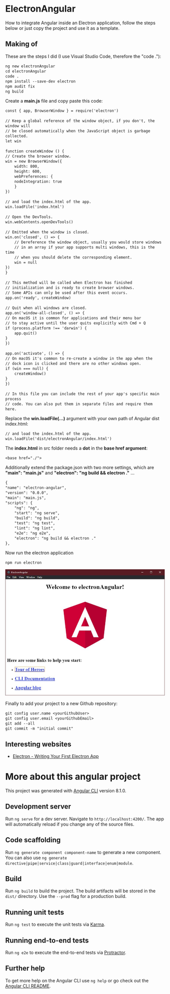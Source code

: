 # ElectronAngular

How to integrate Angular inside an Electron application, follow the steps below or just copy the project and use it as a template.

## Making of

These are the steps I did (I use Visual Studio Code, therefore the "code ."):

    ng new electronAngular
    cd electronAngular
    code .
    npm install --save-dev electron
    npm audit fix
    ng build

Create a **main.js** file and copy paste this code:

    const { app, BrowserWindow } = require('electron')

    // Keep a global reference of the window object, if you don't, the window will
    // be closed automatically when the JavaScript object is garbage collected.
    let win

    function createWindow () {
    // Create the browser window.
    win = new BrowserWindow({
        width: 800,
        height: 600,
        webPreferences: {
        nodeIntegration: true
        }
    })

    // and load the index.html of the app.
    win.loadFile('index.html')

    // Open the DevTools.
    win.webContents.openDevTools()

    // Emitted when the window is closed.
    win.on('closed', () => {
        // Dereference the window object, usually you would store windows
        // in an array if your app supports multi windows, this is the time
        // when you should delete the corresponding element.
        win = null
    })
    }

    // This method will be called when Electron has finished
    // initialization and is ready to create browser windows.
    // Some APIs can only be used after this event occurs.
    app.on('ready', createWindow)

    // Quit when all windows are closed.
    app.on('window-all-closed', () => {
    // On macOS it is common for applications and their menu bar
    // to stay active until the user quits explicitly with Cmd + Q
    if (process.platform !== 'darwin') {
        app.quit()
    }
    })

    app.on('activate', () => {
    // On macOS it's common to re-create a window in the app when the
    // dock icon is clicked and there are no other windows open.
    if (win === null) {
        createWindow()
    }
    })

    // In this file you can include the rest of your app's specific main process
    // code. You can also put them in separate files and require them here.

Replace the **win.loadFile(...)** argument with your own path of Angular dist index.html:

    // and load the index.html of the app.
    win.loadFile('dist/electronAngular/index.html')

The **index.html** in src folder needs a **dot** in the **base href argument**:

    <base href="./">

Additionally extend the package.json with two more settings, which are **"main": "main.js"** and **"electron": "ng build && electron ."** ...

    {
    "name": "electron-angular",
    "version": "0.0.0",
    "main": "main.js",
    "scripts": {
        "ng": "ng",
        "start": "ng serve",
        "build": "ng build",
        "test": "ng test",
        "lint": "ng lint",
        "e2e": "ng e2e",
        "electron": "ng build && electron ."
    },

Now run the electron application

    npm run electron

![Electron app with Angular inside](ElectronAppWithAngularInside.jpg)

Finally to add your project to a new Github repository:

    git config user.name <yourGithubUser>
    git config user.email <yourGithubEmail>
    git add --all
    git commit -m "initial commit"

## Interesting websites
* [Electron - Writing Your First Electron App](https://electronjs.org/docs/tutorial/first-app)

# More about this angular project

This project was generated with [Angular CLI](https://github.com/angular/angular-cli) version 8.1.0.

## Development server

Run `ng serve` for a dev server. Navigate to `http://localhost:4200/`. The app will automatically reload if you change any of the source files.

## Code scaffolding

Run `ng generate component component-name` to generate a new component. You can also use `ng generate directive|pipe|service|class|guard|interface|enum|module`.

## Build

Run `ng build` to build the project. The build artifacts will be stored in the `dist/` directory. Use the `--prod` flag for a production build.

## Running unit tests

Run `ng test` to execute the unit tests via [Karma](https://karma-runner.github.io).

## Running end-to-end tests

Run `ng e2e` to execute the end-to-end tests via [Protractor](http://www.protractortest.org/).

## Further help

To get more help on the Angular CLI use `ng help` or go check out the [Angular CLI README](https://github.com/angular/angular-cli/blob/master/README.md).
